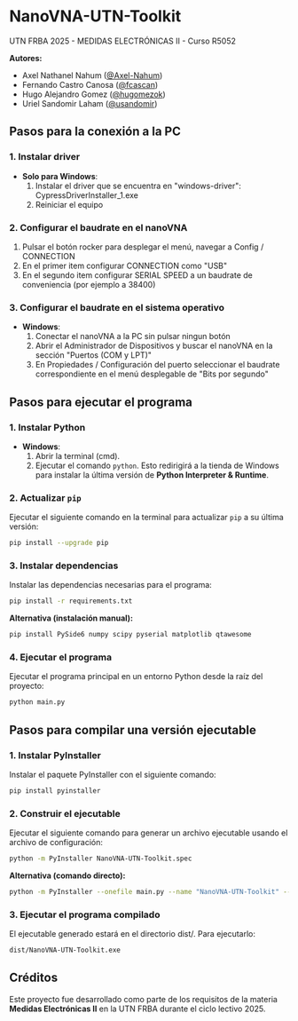 # NanoVNA-UTN-Toolkit

UTN FRBA 2025 - MEDIDAS ELECTRÓNICAS II - Curso R5052

**Autores:**
- Axel Nathanel Nahum ([@Axel-Nahum](https://github.com/Axel-Nahum))
- Fernando Castro Canosa ([@fcascan](https://github.com/fcascan))
- Hugo Alejandro Gomez ([@hugomezok](https://github.com/hugomezok))
- Uriel Sandomir Laham ([@usandomir](https://github.com/usandomir))

## Pasos para la conexión a la PC
### 1. Instalar driver
- **Solo para Windows**: 
  1. Instalar el driver que se encuentra en "windows-driver": CypressDriverInstaller_1.exe
  2. Reiniciar el equipo

### 2. Configurar el baudrate en el nanoVNA
  1. Pulsar el botón rocker para desplegar el menú, navegar a Config / CONNECTION
  2. En el primer item configurar CONNECTION como "USB"
  3. En el segundo item configurar SERIAL SPEED a un baudrate de conveniencia (por ejemplo a 38400)

### 3. Configurar el baudrate en el sistema operativo
- **Windows**: 
  1. Conectar el nanoVNA a la PC sin pulsar ningun botón
  2. Abrir el Administrador de Dispositivos y buscar el nanoVNA en la sección "Puertos (COM y LPT)"
  3. En Propiedades / Configuración del puerto seleccionar el baudrate correspondiente en el menú desplegable de "Bits por segundo"

## Pasos para ejecutar el programa
### 1. Instalar Python
- **Windows**: 
  1. Abrir la terminal (cmd).
  2. Ejecutar el comando `python`. Esto redirigirá a la tienda de Windows para instalar la última versión de **Python Interpreter & Runtime**.

### 2. Actualizar `pip`
Ejecutar el siguiente comando en la terminal para actualizar `pip` a su última versión:
```bash
pip install --upgrade pip
```

### 3. Instalar dependencias
Instalar las dependencias necesarias para el programa:
```bash
pip install -r requirements.txt
```

**Alternativa (instalación manual):**
```bash
pip install PySide6 numpy scipy pyserial matplotlib qtawesome
```

### 4. Ejecutar el programa
Ejecutar el programa principal en un entorno Python desde la raíz del proyecto:
```bash
python main.py
```


## Pasos para compilar una versión ejecutable
### 1. Instalar PyInstaller
Instalar el paquete PyInstaller con el siguiente comando:
```bash
pip install pyinstaller
```

### 2. Construir el ejecutable
Ejecutar el siguiente comando para generar un archivo ejecutable usando el archivo de configuración:
```bash
python -m PyInstaller NanoVNA-UTN-Toolkit.spec
```

**Alternativa (comando directo):**
```bash
python -m PyInstaller --onefile main.py --name "NanoVNA-UTN-Toolkit" --icon=icon.ico --hidden-import=PySide6 --hidden-import=NanoVNA_UTN_Toolkit --hidden-import=NanoVNA_UTN_Toolkit.compat --hidden-import=NanoVNA_UTN_Toolkit.Hardware --hidden-import=NanoVNA_UTN_Toolkit.Hardware.Hardware --hidden-import=NanoVNA_UTN_Toolkit.utils --paths=src
```

### 3. Ejecutar el programa compilado
El ejecutable generado estará en el directorio dist/. Para ejecutarlo:
```bash
dist/NanoVNA-UTN-Toolkit.exe
```

## Créditos
Este proyecto fue desarrollado como parte de los requisitos de la materia **Medidas Electrónicas II** en la UTN FRBA durante el ciclo lectivo 2025.
